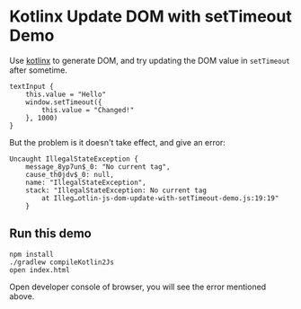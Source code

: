 Kotlinx Update DOM with setTimeout Demo
=======================================

Use [kotlinx](https://github.com/Kotlin/kotlinx.html) to generate DOM,
and try updating the DOM value in `setTimeout` after sometime.

```
textInput {
    this.value = "Hello"
    window.setTimeout({
        this.value = "Changed!"
    }, 1000)
}
```

But the problem is it doesn't take effect, and give an error:

```
Uncaught IllegalStateException {
    message_8yp7un$_0: "No current tag",
    cause_th0jdv$_0: null,
    name: "IllegalStateException",
    stack: "IllegalStateException: No current tag
        at Illeg…otlin-js-dom-update-with-setTimeout-demo.js:19:19"
    }
```

Run this demo
-------------

```
npm install
./gradlew compileKotlin2Js
open index.html
```

Open developer console of browser, you will see the error mentioned above.


